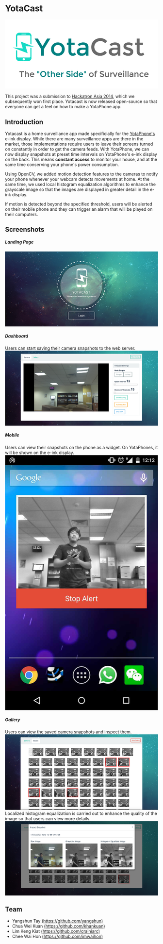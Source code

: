 # YotaCast

![img](images/logo.png)

This project was a submission to [Hackatron Asia 2014](http://hackatron.techinasia.com), which we subsequently won first place. Yotacast is now released open-source so that everyone can get a feel on how to make a YotaPhone app.

## Introduction
Yotacast is a home surveillance app made specificially for the [YotaPhone's](http://yotaphone.com/ru-en) e-ink display. While there are many surveillance apps are there in the market, those implementations require users to leave their screens turned on constantly in order to get the camera feeds. With YotaPhone, we can now display snapshots at preset time intervals on YotaPhone's e-ink display on the back. This means **constant access** to monitor your house, and at the same time conserving your phone's power consumption.

Using OpenCV, we added motion detection features to the cameras to notify your phone whenever your webcam detects movements at home. At the same time, we used local histogram equalization algorithms to enhance the grayscale image so that the images are displayed in greater detail in the e-ink display.

If motion is detected beyond the specified threshold, users will be alerted on their mobile phone and they can trigger an alarm that will be played on their computers.

## Screenshots

##### Landing Page
![img](images/landing.png)

##### Dashboard
Users can start saving their camera snapshots to the web server.
![img](images/dashboard.png)

##### Mobile
Users can view their snapshots on the phone as a widget. On YotaPhones, it will be shown on the e-ink display.
![img](images/mobile.jpg)

##### Gallery
Users can view the saved camera snapshots and inspect them.
![img](images/gallery.png)
Localized histogram equalization is carried out to enhance the quality of the image so that users can view more details.
![img](images/gallery-inspection.png)

## Team
- Yangshun Tay [(https://github.com/yangshun)](https://github.com/yangshun)
- Chua Wei Kuan [(https://github.com/khankuan)](https://github.com/khankuan)
- Lim Keng Kiat [(https://github.com/crainiarc)](https://github.com/crainiarc)
- Chee Wai Hon [(https://github.com/imwaihon)](https://github.com/imwaihon)
